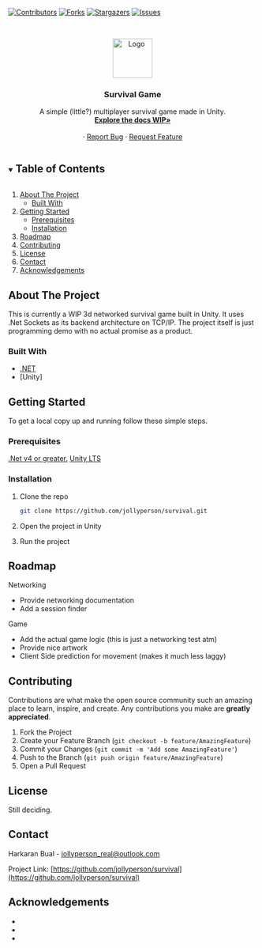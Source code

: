 <!-- PROJECT SHIELDS -->
<!--
*** I'm using markdown "reference style" links for readability.
*** Reference links are enclosed in brackets [ ] instead of parentheses ( ).
*** See the bottom of this document for the declaration of the reference variables
*** for contributors-url, forks-url, etc. This is an optional, concise syntax you may use.
*** https://www.markdownguide.org/basic-syntax/#reference-style-links
-->
[![Contributors][contributors-shield]][contributors-url]
[![Forks][forks-shield]][forks-url]
[![Stargazers][stars-shield]][stars-url]
[![Issues][issues-shield]][issues-url]


<!-- PROJECT LOGO -->
<br />
<p align="center">
  <a href="https://github.com/jollyperson/survival">
    <img src="images/logo.png" alt="Logo" width="80" height="80">
  </a>

  <h3 align="center">Survival Game</h3>

  <p align="center">
    A simple (little?) multiplayer survival game made in Unity. 
    <br />
    <a href="https://github.com/jollyperson/survival"><strong>Explore the docs WIP»</strong></a>
    <br />
    <br />
    <a href="https://github.com/jollyperson/survival"></a>
    ·
    <a href="https://github.com/jollyperson/survival/issues">Report Bug</a>
    ·
    <a href="https://github.com/jollyperson/survival/issues">Request Feature</a>
  </p>
</p>



<!-- TABLE OF CONTENTS -->
<details open="open">
  <summary><h2 style="display: inline-block">Table of Contents</h2></summary>
  <ol>
    <li>
      <a href="#about-the-project">About The Project</a>
      <ul>
        <li><a href="#built-with">Built With</a></li>
      </ul>
    </li>
    <li>
      <a href="#getting-started">Getting Started</a>
      <ul>
        <li><a href="#prerequisites">Prerequisites</a></li>
        <li><a href="#installation">Installation</a></li>
      </ul>
    </li>
    <li><a href="#roadmap">Roadmap</a></li>
    <li><a href="#contributing">Contributing</a></li>
    <li><a href="#license">License</a></li>
    <li><a href="#contact">Contact</a></li>
    <li><a href="#acknowledgements">Acknowledgements</a></li>
  </ol>
</details>



<!-- ABOUT THE PROJECT -->
## About The Project

This is currently a WIP 3d networked survival game built in Unity. It uses .Net Sockets as its backend architecture on TCP/IP. The project itself is just programming demo with no actual promise as a product.

### Built With

* [.NET](https://dotnet.microsoft.com/download/dotnet-framework)
* [Unity]



<!-- GETTING STARTED -->
## Getting Started

To get a local copy up and running follow these simple steps.

### Prerequisites

[.Net v4 or greater.](https://dotnet.microsoft.com/download/dotnet-framework)
[Unity LTS]()

### Installation

1. Clone the repo
   ```sh
   git clone https://github.com/jollyperson/survival.git
   ```
2. Open the project in Unity

3. Run the project


<!-- ROADMAP -->
## Roadmap
 Networking
* Provide networking documentation
* Add a session finder

Game
* Add the actual game logic (this is just a networking test atm)
* Provide nice artwork
* Client Side prediction for movement (makes it much less laggy)


<!-- CONTRIBUTING -->
## Contributing

Contributions are what make the open source community such an amazing place to learn, inspire, and create. Any contributions you make are **greatly appreciated**.

1. Fork the Project
2. Create your Feature Branch (`git checkout -b feature/AmazingFeature`)
3. Commit your Changes (`git commit -m 'Add some AmazingFeature'`)
4. Push to the Branch (`git push origin feature/AmazingFeature`)
5. Open a Pull Request



<!-- LICENSE -->
## License
Still deciding.




<!-- CONTACT -->
## Contact

Harkaran Bual - jollyperson_real@outlook.com

Project Link: [https://github.com/jollyperson/survival](https://github.com/jollyperson/survival)



<!-- ACKNOWLEDGEMENTS -->
## Acknowledgements

* []()
* []()
* []()





<!-- MARKDOWN LINKS & IMAGES -->
<!-- https://www.markdownguide.org/basic-syntax/#reference-style-links -->
[contributors-shield]: https://img.shields.io/github/contributors/jollyperson/survival.vg?style=for-the-badge
[contributors-url]: https://github.com/JollyPerson/survival/graphs/contributors
[forks-shield]: https://img.shields.io/github/forks/jollyperson/survival.svg?style=for-the-badge
[forks-url]: https://github.com/JollyPerson/survival/network/members
[stars-shield]: https://img.shields.io/github/stars/jollyperson/survival.svg?style=for-the-badge
[stars-url]: https://github.com/jollyperson/survival/stargazers
[issues-shield]: https://img.shields.io/github/issues/jollyperson/survival.svg?style=for-the-badge
[issues-url]: https://github.com/jollyperson/survival/issues
